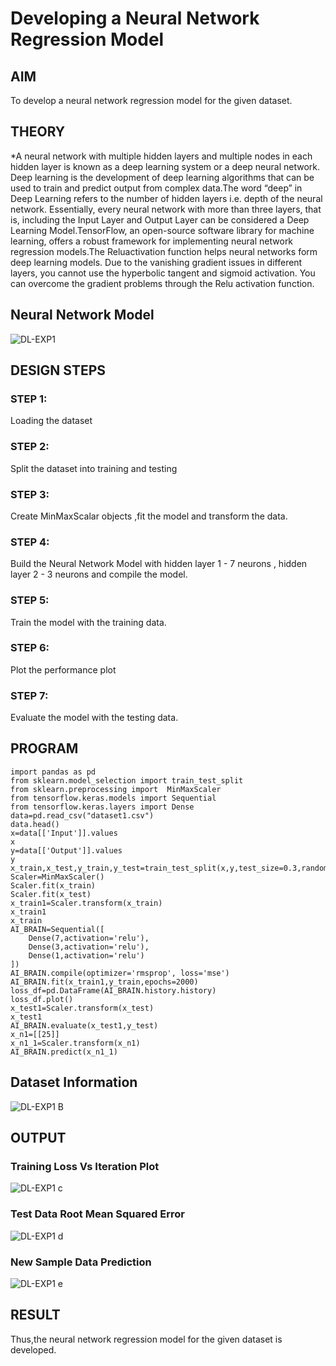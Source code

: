 # Developing a Neural Network Regression Model

## AIM

To develop a neural network regression model for the given dataset.

## THEORY

*A neural network with multiple hidden layers and multiple nodes in each hidden layer is known as a deep learning system or a deep neural network. Deep learning is the development of deep learning algorithms that can be used to train and predict output from complex data.The word “deep” in Deep Learning refers to the number of hidden layers i.e. depth of the neural network. Essentially, every neural network with more than three layers, that is, including the Input Layer and Output Layer can be considered a Deep Learning Model.TensorFlow, an open-source software library for machine learning, offers a robust framework for implementing neural network regression models.The Reluactivation function helps neural networks form deep learning models. Due to the vanishing gradient issues in different layers, you cannot use the hyperbolic tangent and sigmoid activation. You can overcome the gradient problems through the Relu activation function.


## Neural Network Model
![DL-EXP1](https://user-images.githubusercontent.com/75235132/187116816-d04530e6-8b64-41e9-ab1e-12f5612d4130.png)

## DESIGN STEPS

### STEP 1:

Loading the dataset

### STEP 2:

Split the dataset into training and testing

### STEP 3:

Create MinMaxScalar objects ,fit the model and transform the data.

### STEP 4:

Build the Neural Network Model with hidden layer 1 - 7 neurons , hidden layer 2 - 3 neurons and compile the model.

### STEP 5:

Train the model with the training data.

### STEP 6:

Plot the performance plot

### STEP 7:

Evaluate the model with the testing data.

## PROGRAM
```
import pandas as pd
from sklearn.model_selection import train_test_split
from sklearn.preprocessing import  MinMaxScaler
from tensorflow.keras.models import Sequential
from tensorflow.keras.layers import Dense
data=pd.read_csv("dataset1.csv")
data.head()
x=data[['Input']].values
x
y=data[['Output']].values
y
x_train,x_test,y_train,y_test=train_test_split(x,y,test_size=0.3,random_state=33)
Scaler=MinMaxScaler()
Scaler.fit(x_train)
Scaler.fit(x_test)
x_train1=Scaler.transform(x_train)
x_train1
x_train
AI_BRAIN=Sequential([
    Dense(7,activation='relu'),
    Dense(3,activation='relu'),
    Dense(1,activation='relu')
])
AI_BRAIN.compile(optimizer='rmsprop', loss='mse')
AI_BRAIN.fit(x_train1,y_train,epochs=2000)
loss_df=pd.DataFrame(AI_BRAIN.history.history)
loss_df.plot()
x_test1=Scaler.transform(x_test)
x_test1
AI_BRAIN.evaluate(x_test1,y_test)
x_n1=[[25]]
x_n1_1=Scaler.transform(x_n1)
AI_BRAIN.predict(x_n1_1)

```

## Dataset Information

![DL-EXP1 B](https://user-images.githubusercontent.com/75235132/187117590-7aad1278-3f0b-43a3-b850-f876a9700827.png)

## OUTPUT

### Training Loss Vs Iteration Plot

![DL-EXP1 c](https://user-images.githubusercontent.com/75235132/187117649-0ac9ff28-bb98-4066-9d56-067d1b237bd7.png)

### Test Data Root Mean Squared Error

![DL-EXP1 d](https://user-images.githubusercontent.com/75235132/187117711-6eea786c-c39f-45d1-9476-36cb510a5fd7.png)

### New Sample Data Prediction

![DL-EXP1 e](https://user-images.githubusercontent.com/75235132/187117736-7f53098f-515f-4688-b9ca-56739f5c6afb.png)

## RESULT

Thus,the neural network regression model for the given dataset is developed.
